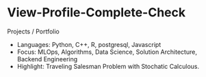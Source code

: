 # View-Profile-Complete-Check
Projects / Portfolio
- Languages: Python, C++, R, postgresql, Javascript
- Focus: MLOps, Algorithms, Data Science, Solution Architecture, Backend Engineering
- Highlight: Traveling Salesman Problem with Stochatic Calculous.
  
